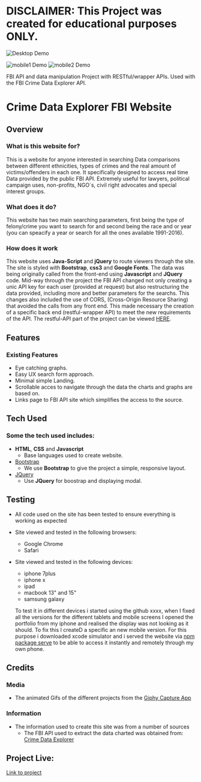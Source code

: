 # DISCLAIMER: This Project was created for educational purposes ONLY.

![Desktop Demo](https://raw.githubusercontent.com/mboladop/Interactive-project-stream2/master/stream2.gif "Desktop Demo")

![mobile1 Demo](https://raw.githubusercontent.com/mboladop/Interactive-project-stream2/master/stream2mobile1.gif "mobile1 Demo")
![mobile2 Demo](https://raw.githubusercontent.com/mboladop/Interactive-project-stream2/master/stream2mobile2.gif "mobile2 Demo")

FBI API and data manipulation Project with RESTful/wrapper APIs. Used with the FBI Crime Data Explorer API. 

# Crime Data Explorer FBI Website
 
## Overview
 
### What is this website for?
 
This is a website for anyone interested in searching Data comparisons between different ethnicities, types of crimes and the real amount of victims/offenders in each one.
It specifically designed to access real time Data provided by the public FBI API. Extremely useful for lawyers, political campaign uses, non-profits, NGO´s, civil right advocates and special interest groups.
 
### What does it do?
 
This website has two main searching parameters, first being the type of felony/crime you want to search for and second being the race and or year (you can speacify a year or search for all the ones available 1991-2016).

### How does it work
 
This website uses **Java-Script** and **jQuery** to route viewers through the site. The site is styled with **Bootstrap**, **css3** and **Google Fonts**. The data was being originally called from the front-end using **Javascript** and **JQuery** code. Mid-way through the project the FBI API changed not only creating a unic API key for each user (provided at request) but also restructuring the data provided, including more and better parameters for the searchs. This changes also included the use of CORS, (Cross-Origin Resource Sharing) that avoided the calls from any front end. This made necessary the creation of a specific back end (restful-wrapper API) to meet the new requirements of the API. The restful-API part of the project can be viewed [HERE](https:https://mboladop-fbi-restful-api.herokuapp.com/offenders/rape).

## Features
 
### Existing Features
- Eye catching graphs.
- Easy UX search form approach.
- Minimal simple Landing.
- Scrollable acces to navigate through the data the charts and graphs are based on.
- Links page to FBI API site which simplifies the access to the source.

## Tech Used

### Some the tech used includes:
- **HTML**, **CSS** and **Javascript**
  - Base languages used to create website.
- [Bootstrap](http://getbootstrap.com/)
    - We use **Bootstrap** to give the project a simple, responsive layout.
- [JQuery](https://jquery.com)
    - Use **JQuery** for boostrap and displaying modal.

## Testing
- All code used on the site has been tested to ensure everything is working as expected
- Site viewed and tested in the following browsers:
  - Google Chrome
  - Safari
- Site viewed and tested in the following devices:
  - iphone 7plus
  - iphone x 
  - ipad
  - macbook 13" and 15"
  - samsung galaxy

  To test it in different devices i started using the github xxxx, when I fixed all the versions for the different tablets and mobile screens I opened the portfolio from my iphone and realised the display was not looking as it should.
  To fix this I createD a specific an new mobile version. For this purpose i downloaded xcode simulator and i served the website via [npm package serve](https://www.npmjs.com/package/serve) to be able to access it instantly and remotely through my own phone.


## Credits

### Media
- The animated Gifs of the different projects from the [Giphy Capture App](https://giphy.com/apps/giphycapture)


### Information
- The information used to create this site was from a number of sources
    - The FBI API used to extract the data charted was obtained from: [Crime Data Explorer](https://crime-data-explorer.fr.cloud.gov/proxy/swagger-ui.html)
    
## Project Live:

[Link to project](https://mboladop.github.io/Interactive-project-stream2/)
